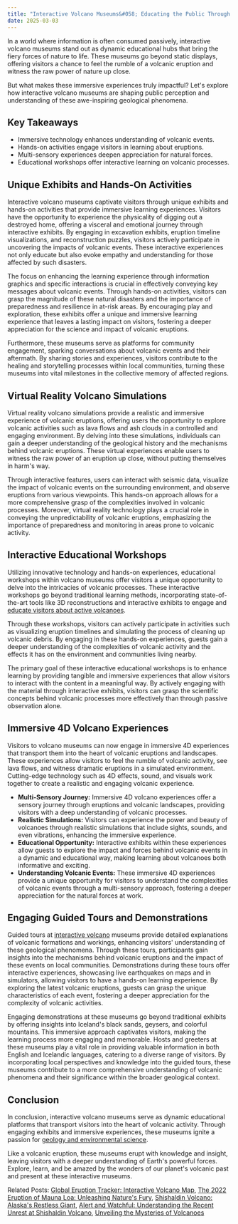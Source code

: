 ```yaml
---
title: "Interactive Volcano Museums&#058; Educating the Public Through Immersion"
date: 2025-03-03
---
```


In a world where information is often consumed passively, interactive volcano museums stand out as dynamic educational hubs that bring the fiery forces of nature to life. These museums go beyond static displays, offering visitors a chance to feel the rumble of a volcanic eruption and witness the raw power of nature up close.

But what makes these immersive experiences truly impactful? Let's explore how interactive volcano museums are shaping public perception and understanding of these awe-inspiring geological phenomena.

## Key Takeaways

- Immersive technology enhances understanding of volcanic events.
- Hands-on activities engage visitors in learning about eruptions.
- Multi-sensory experiences deepen appreciation for natural forces.
- Educational workshops offer interactive learning on volcanic processes.

## Unique Exhibits and Hands-On Activities

Interactive volcano museums captivate visitors through unique exhibits and hands-on activities that provide immersive learning experiences. Visitors have the opportunity to experience the physicality of digging out a destroyed home, offering a visceral and emotional journey through interactive exhibits. By engaging in excavation exhibits, eruption timeline visualizations, and reconstruction puzzles, visitors actively participate in uncovering the impacts of volcanic events. These interactive experiences not only educate but also evoke empathy and understanding for those affected by such disasters.

The focus on enhancing the learning experience through information graphics and specific interactions is crucial in effectively conveying key messages about volcanic events. Through hands-on activities, visitors can grasp the magnitude of these natural disasters and the importance of preparedness and resilience in at-risk areas. By encouraging play and exploration, these exhibits offer a unique and immersive learning experience that leaves a lasting impact on visitors, fostering a deeper appreciation for the science and impact of volcanic eruptions.

Furthermore, these museums serve as platforms for community engagement, sparking conversations about volcanic events and their aftermath. By sharing stories and experiences, visitors contribute to the healing and storytelling processes within local communities, turning these museums into vital milestones in the collective memory of affected regions.

## Virtual Reality Volcano Simulations

Virtual reality volcano simulations provide a realistic and immersive experience of volcanic eruptions, offering users the opportunity to explore volcanic activities such as lava flows and ash clouds in a controlled and engaging environment. By delving into these simulations, individuals can gain a deeper understanding of the geological history and the mechanisms behind volcanic eruptions. These virtual experiences enable users to witness the raw power of an eruption up close, without putting themselves in harm's way.

Through interactive features, users can interact with seismic data, visualize the impact of volcanic events on the surrounding environment, and observe eruptions from various viewpoints. This hands-on approach allows for a more comprehensive grasp of the complexities involved in volcanic processes. Moreover, virtual reality technology plays a crucial role in conveying the unpredictability of volcanic eruptions, emphasizing the importance of preparedness and monitoring in areas prone to volcanic activity.

## Interactive Educational Workshops

Utilizing innovative technology and hands-on experiences, educational workshops within volcano museums offer visitors a unique opportunity to delve into the intricacies of volcanic processes. These interactive workshops go beyond traditional learning methods, incorporating state-of-the-art tools like 3D reconstructions and interactive exhibits to engage and [educate visitors about active volcanoes](https://magmamatters.com/the-art-and-science-of-volcano-monitoring/ "The Art and Science of Volcano Monitoring").

Through these workshops, visitors can actively participate in activities such as visualizing eruption timelines and simulating the process of cleaning up volcanic debris. By engaging in these hands-on experiences, guests gain a deeper understanding of the complexities of volcanic activity and the effects it has on the environment and communities living nearby.

The primary goal of these interactive educational workshops is to enhance learning by providing tangible and immersive experiences that allow visitors to interact with the content in a meaningful way. By actively engaging with the material through interactive exhibits, visitors can grasp the scientific concepts behind volcanic processes more effectively than through passive observation alone.

## Immersive 4D Volcano Experiences

Visitors to volcano museums can now engage in immersive 4D experiences that transport them into the heart of volcanic eruptions and landscapes. These experiences allow visitors to feel the rumble of volcanic activity, see lava flows, and witness dramatic eruptions in a simulated environment. Cutting-edge technology such as 4D effects, sound, and visuals work together to create a realistic and engaging volcanic experience.

- **Multi-Sensory Journey:** Immersive 4D volcano experiences offer a sensory journey through eruptions and volcanic landscapes, providing visitors with a deep understanding of volcanic processes.
- **Realistic Simulations:** Visitors can experience the power and beauty of volcanoes through realistic simulations that include sights, sounds, and even vibrations, enhancing the immersive experience.
- **Educational Opportunity:** Interactive exhibits within these experiences allow guests to explore the impact and forces behind volcanic events in a dynamic and educational way, making learning about volcanoes both informative and exciting.
- **Understanding Volcanic Events:** These immersive 4D experiences provide a unique opportunity for visitors to understand the complexities of volcanic events through a multi-sensory approach, fostering a deeper appreciation for the natural forces at work.

## Engaging Guided Tours and Demonstrations

Guided tours at [interactive volcano](https://magmamatters.com/understanding-volcanic-formation-a-comprehensive-guide/ "Understanding Volcanic Formation: A Comprehensive Guide") museums provide detailed explanations of volcanic formations and workings, enhancing visitors' understanding of these geological phenomena. Through these tours, participants gain insights into the mechanisms behind volcanic eruptions and the impact of these events on local communities. Demonstrations during these tours offer interactive experiences, showcasing live earthquakes on maps and in simulators, allowing visitors to have a hands-on learning experience. By exploring the latest volcanic eruptions, guests can grasp the unique characteristics of each event, fostering a deeper appreciation for the complexity of volcanic activities.

Engaging demonstrations at these museums go beyond traditional exhibits by offering insights into Iceland's black sands, geysers, and colorful mountains. This immersive approach captivates visitors, making the learning process more engaging and memorable. Hosts and greeters at these museums play a vital role in providing valuable information in both English and Icelandic languages, catering to a diverse range of visitors. By incorporating local perspectives and knowledge into the guided tours, these museums contribute to a more comprehensive understanding of volcanic phenomena and their significance within the broader geological context.

## Conclusion

In conclusion, interactive volcano museums serve as dynamic educational platforms that transport visitors into the heart of volcanic activity. Through engaging exhibits and immersive experiences, these museums ignite a passion for [geology and environmental science](https://magmamatters.com/geothermal-energy-and-its-volcanic-origins/ "Geothermal Energy and Its Volcanic Origins").

Like a volcanic eruption, these museums erupt with knowledge and insight, leaving visitors with a deeper understanding of Earth's powerful forces. Explore, learn, and be amazed by the wonders of our planet's volcanic past and present at these interactive museums.

Related Posts: [Global Eruption Tracker: Interactive Volcano Map](https://magmamatters.com/global-eruption-tracker-interactive-volcano-map/), [The 2022 Eruption of Mauna Loa: Unleashing Nature's Fury](https://magmamatters.com/the-2022-eruption-of-mauna-loa-unleashing-natures-fury/), [Shishaldin Volcano: Alaska's Restless Giant](https://magmamatters.com/shishaldin-volcano-alaskas-restless-giant/), [Alert and Watchful: Understanding the Recent Unrest at Shishaldin Volcano](https://magmamatters.com/alert-and-watchful-understanding-the-recent-unrest-at-shishaldin-volcano/), [Unveiling the Mysteries of Volcanoes](https://magmamatters.com/unveiling-the-mysteries-of-volcanoes/)
